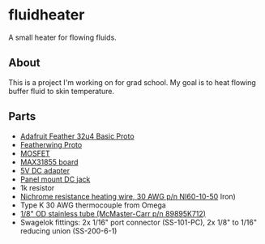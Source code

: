 # fluidheater
A small heater for flowing fluids.

## About
This is a project I'm working on for grad school. My goal is to heat flowing buffer fluid to skin temperature.

## Parts

* [Adafruit Feather 32u4 Basic Proto](http://www.digikey.com/product-search/en?keywords=1528-1514-ND)
* [Featherwing Proto](http://www.digikey.com/product-search/en?keywords=1528-1622-ND)
* [MOSFET](http://www.digikey.com/product-search/en?keywords=IRLB8721PBF-ND)
* [MAX31855 board](http://www.digikey.com/product-search/en?keywords=1528-1000-ND)
* [5V DC adapter](http://www.digikey.com/product-search/en?keywords=237-1385-ND)
* [Panel mount DC jack](http://www.digikey.com/product-search/en?keywords=CP-5-ND)
* 1k resistor
* [Nichrome resistance heating wire, 30 AWG p/n NI60-10-50](http://www.omega.com/pptst/NI60.html)
Iron)
* Type K 30 AWG thermocouple from Omega
* [1/8" OD stainless tube (McMaster-Carr p/n 89895K712)](https://www.mcmaster.com/#catalog/122/148/=14vfa54)
* Swagelok fittings: 2x 1/16" port connector (SS-101-PC), 2x 1/8" to 1/16" reducing union (SS-200-6-1)
